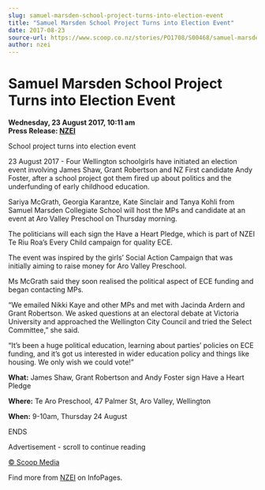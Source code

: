 ```yaml
---
slug: samuel-marsden-school-project-turns-into-election-event
title: "Samuel Marsden School Project Turns into Election Event"
date: 2017-08-23
source-url: https://www.scoop.co.nz/stories/PO1708/S00468/samuel-marsden-school-project-turns-into-election-event.htm
author: nzei
---
```

Samuel Marsden School Project Turns into Election Event
=======================================================

**Wednesday, 23 August 2017, 10:11 am**  
**Press Release: [NZEI](https://info.scoop.co.nz/NZEI)**

School project turns into election event

23 August 2017 - Four Wellington schoolgirls have initiated an election event involving James Shaw, Grant Robertson and NZ First candidate Andy Foster, after a school project got them fired up about politics and the underfunding of early childhood education.

Sariya McGrath, Georgia Karantze, Kate Sinclair and Tanya Kohli from Samuel Marsden Collegiate School will host the MPs and candidate at an event at Aro Valley Preschool on Thursday morning.

The politicians will each sign the Have a Heart Pledge, which is part of NZEI Te Riu Roa’s Every Child campaign for quality ECE.

The event was inspired by the girls’ Social Action Campaign that was initially aiming to raise money for Aro Valley Preschool.

Ms McGrath said they soon realised the political aspect of ECE funding and began contacting MPs.

“We emailed Nikki Kaye and other MPs and met with Jacinda Ardern and Grant Robertson. We asked questions at an electoral debate at Victoria University and approached the Wellington City Council and tried the Select Committee,” she said.

“It’s been a huge political education, learning about parties’ policies on ECE funding, and it’s got us interested in wider education policy and things like housing. We only wish we could vote!”

**What:** James Shaw, Grant Robertson and Andy Foster sign Have a Heart Pledge

**Where:** Te Aro Preschool, 47 Palmer St, Aro Valley, Wellington

**When:** 9-10am, Thursday 24 August

  
ENDS

Advertisement - scroll to continue reading





[© Scoop Media](http://www.scoop.co.nz/about/terms.html)

Find more from [NZEI](https://info.scoop.co.nz/NZEI) on InfoPages.